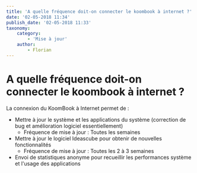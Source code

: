 ```yaml
---
title: 'A quelle fréquence doit-on connecter le koombook à internet ?'
date: '02-05-2018 11:34'
publish_date: '02-05-2018 11:33'
taxonomy:
    category:
        - 'Mise à jour'
    author:
        - Florian
---
```


# A quelle fréquence doit-on connecter le koombook à internet ?

La connexion du KoomBook à Internet permet de :
* Mettre à jour le système et les applications du système (correction de bug et amélioration logiciel essentiellement)
  - Fréquence de mise à jour : Toutes les semaines
* Mettre à jour le logiciel Ideascube pour obtenir de nouvelles fonctionnalités
  - Fréquence de mise à jour : Toutes les 2 à 3 semaines
* Envoi de statistiques anonyme pour recueillir les performances système et l'usage des applications